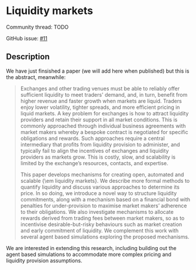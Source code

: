 # Liquidity markets

Community thread: TODO

GitHub issue: [#11](https://github.com/vegaprotocol/research/issues/11)

## Description

We have just finsished a paper (we will add here when published) but this is the abstract, meanwhile:

> Exchanges and other trading venues must be able to reliably offer sufficient liquidity to meet traders' demand, and, in turn, benefit from higher revenue and faster growth when markets are liquid. Traders enjoy lower volatility, tighter spreads, and more efficient pricing in liquid markets. A key problem for exchanges is how to attract liquidity providers and retain their support in all market conditions. This is commonly approached through individual business agreements with market makers whereby a bespoke contract is negotiated for specific obligations and rewards. Such approaches require a central intermediary that profits from liquidity provision to administer, and typically fail to align the incentives of exchanges and liquidity providers as markets grow. This is costly, slow, and scalability is limited by the exchange’s resources, contacts, and expertise.
>
> This paper develops mechanisms for creating open, automated and scalable {\em liquidity markets}. We describe more formal methods to quantify liquidity and discuss various approaches to determine its price. In so doing, we introduce a novel way to structure liquidity commitments, along with a mechanism based on a financial bond with penalties for under-provision to maximise market makers’ adherence to their obligations. We also investigate mechanisms to allocate rewards derived from trading fees between market makers, so as to incentivise desirable-but-risky behaviours such as market creation and early commitment of liquidity. We complement this work with several agent based simulations exploring the proposed mechanisms.

We are interested in extending this research, including building out the agent based simulations to accommodate more complex pricing and liquidity provision assumptions.
